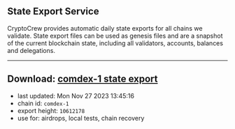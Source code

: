 ## State Export Service
CryptoCrew provides automatic daily state exports for all chains we validate. State export files can be used as genesis files and are a snapshot of the current blockchain state, including all validators, accounts, balances and delegations.

---
**Download: [comdex-1 state export](https://dl.ccvalidators.com/SERVICE/comdex/comdex-1_export_10612178.json)**
---

- last updated: Mon Nov 27 2023 13:45:16
- chain id: `comdex-1`
- export height: `10612178`
- use for: airdrops, local tests, chain recovery
